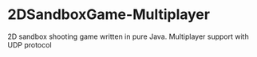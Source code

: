 # 2DSandboxGame-Multiplayer
2D sandbox shooting game written in pure Java. Multiplayer support with UDP protocol
